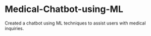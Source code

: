 # Medical-Chatbot-using-ML
Created a chatbot using ML techniques to assist users with medical inquiries.
